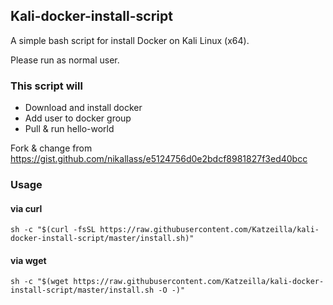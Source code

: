 ## Kali-docker-install-script

A simple bash script for install Docker on Kali Linux (x64).

Please run as normal user.

### This script will

* Download and install docker
* Add user to docker group
* Pull & run hello-world

Fork & change from https://gist.github.com/nikallass/e5124756d0e2bdcf8981827f3ed40bcc

### Usage

#### via curl

```shell
sh -c "$(curl -fsSL https://raw.githubusercontent.com/Katzeilla/kali-docker-install-script/master/install.sh)"
```

#### via wget

```shell
sh -c "$(wget https://raw.githubusercontent.com/Katzeilla/kali-docker-install-script/master/install.sh -O -)"
```
